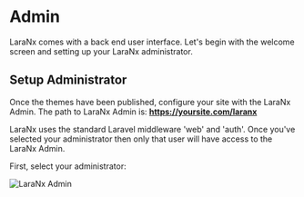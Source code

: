 # Admin
LaraNx comes with a back end user interface.  Let's begin with the welcome
screen and setting up your LaraNx administrator.

## Setup Administrator
Once the themes have been published, configure your site with the LaraNx Admin. The path to LaraNx Admin is:
**https://yoursite.com/laranx**

LaraNx uses the standard Laravel middleware 'web' and 'auth'.  Once you've selected your administrator then only that
user will have access to the LaraNx Admin.

First, select your administrator:

<img :src="$withBase('/Setup-LaraNx-SEO-Marketing-Kit-Admin.png')" alt="LaraNx Admin">

